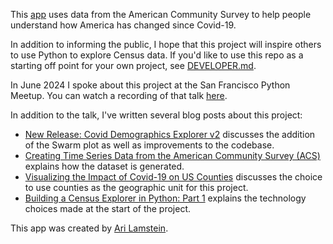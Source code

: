 This [app](https://census-explorer.streamlit.app/) uses data from the American Community Survey to help people understand how America has changed since Covid-19. 

In addition to informing the public, I hope that this project will inspire others to use Python to explore Census data. If you'd like to use this repo as a starting off point for your own project, see [DEVELOPER.md](DEVELOPER.md).

In June 2024 I spoke about this project at the San Francisco Python Meetup. You can watch a recording of that talk [here](https://www.youtube.com/watch?v=sdmR5YxGS4g&t=25s).

In addition to the talk, I've written several blog posts about this project:
 * [New Release: Covid Demographics Explorer v2](https://arilamstein.com/blog/2025/06/02/new-release-covid-demographics-explorer-v2/) discusses the addition of the Swarm plot as well as improvements to the codebase.
 * [Creating Time Series Data from the American Community Survey (ACS)](https://arilamstein.com/blog/2024/05/28/creating-time-series-data-from-the-american-community-survey-acs/) explains how the dataset is generated.
 * [Visualizing the Impact of Covid-19 on US Counties](https://arilamstein.com/blog/2024/05/04/visualizing-the-impact-of-covid-19-on-us-counties/) discusses the choice to use counties as the geographic unit for this project.
 * [Building a Census Explorer in Python: Part 1](https://arilamstein.com/blog/2024/02/04/building-a-census-explorer-in-python-part-1/) explains the technology choices made at the start of the project.

This app was created by [Ari Lamstein](https://www.arilamstein.com).
